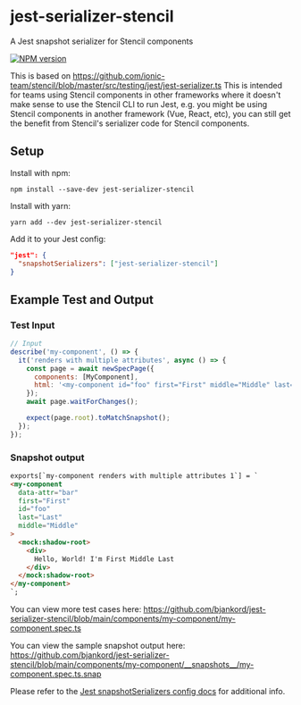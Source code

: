 # jest-serializer-stencil
A Jest snapshot serializer for Stencil components

[![NPM version](https://badge.fury.io/js/jest-serializer-stencil.svg)](https://npmjs.org/package/jest-serializer-stencil)

This is based on https://github.com/ionic-team/stencil/blob/master/src/testing/jest/jest-serializer.ts
This is intended for teams using Stencil components in other frameworks where it doesn't make sense to use the Stencil CLI to run Jest, e.g. you might be using Stencil components in another framework (Vue, React, etc), you can still get the benefit from Stencil's serializer code for Stencil components.

## Setup
Install with npm:

```
npm install --save-dev jest-serializer-stencil
```

Install with yarn:

```
yarn add --dev jest-serializer-stencil
```

Add it to your Jest config:
```json
"jest": {
  "snapshotSerializers": ["jest-serializer-stencil"]
}
```

## Example Test and Output

### Test Input
```js
// Input
describe('my-component', () => {
  it('renders with multiple attributes', async () => {
    const page = await newSpecPage({
      components: [MyComponent],
      html: '<my-component id="foo" first="First" middle="Middle" last="Last" data-attr="bar"></my-component>',
    });
    await page.waitForChanges();

    expect(page.root).toMatchSnapshot();
  });
});
```

### Snapshot output
```html
exports[`my-component renders with multiple attributes 1`] = `
<my-component
  data-attr="bar"
  first="First"
  id="foo"
  last="Last"
  middle="Middle"
>
  <mock:shadow-root>
    <div>
      Hello, World! I'm First Middle Last
    </div>
  </mock:shadow-root>
</my-component>
`;
```

You can view more test cases here:
https://github.com/bjankord/jest-serializer-stencil/blob/main/components/my-component/my-component.spec.ts

You can view the sample snapshot output here:
https://github.com/bjankord/jest-serializer-stencil/blob/main/components/my-component/__snapshots__/my-component.spec.ts.snap

Please refer to the [Jest snapshotSerializers config docs](https://jestjs.io/docs/configuration#snapshotserializers-arraystring) for additional info.
